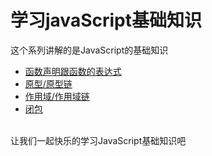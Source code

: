 # 学习javaScript基础知识

这个系列讲解的是JavaScript的基础知识

- [函数声明跟函数的表达式](./函数声明跟函数的表达式.md) 
- [原型/原型链](./原型跟原型链.md) 
- [作用域/作用域链](./作用域跟作用域链.md) 
- [闭包](./闭包.md) 


<br />让我们一起快乐的学习JavaScript基础知识吧